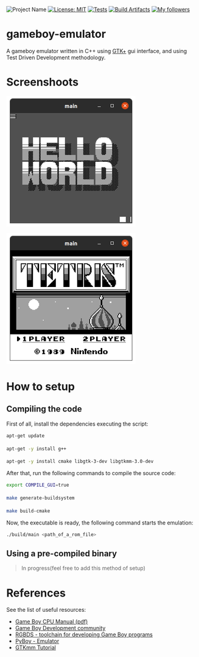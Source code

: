 ![Project Name](https://img.shields.io/badge/gameboy-emulator-success?logo=nintendo)
[![License: MIT](https://img.shields.io/badge/License-MIT-success.svg)](https://opensource.org/licenses/MIT)
[![Tests](https://github.com/raulpy271/gameboy-emulator/actions/workflows/cmake.yml/badge.svg)](https://github.com/raulpy271/gameboy-emulator/actions/workflows/cmake.yml)
[![Build Artifacts](https://github.com/raulpy271/gameboy-emulator/actions/workflows/build_artifacts.yml/badge.svg)](https://github.com/raulpy271/gameboy-emulator/actions/workflows/build_artifacts.yml)
[![My followers](https://img.shields.io/github/followers/raulpy271?style=social)](https://github.com/raulpy271)

# gameboy-emulator

A gameboy emulator written in C++ using [GTK+](https://www.gtk.org/) gui interface, and using Test Driven Development methodology. 

# Screenshoots

![Hello World screenshot](/assets/hello-world.png)

![Tetris screenshot](/assets/tetris.png)

# How to setup

## Compiling the code

First of all, install the dependencies executing the script:

```sh
apt-get update

apt-get -y install g++ 

apt-get -y install cmake libgtk-3-dev libgtkmm-3.0-dev
```

After that, run the following commands to compile the source code:

```sh
export COMPILE_GUI=true 

make generate-buildsystem

make build-cmake
```

Now, the executable is ready, the following command starts the emulation:

```sh
./build/main <path_of_a_rom_file>
```

## Using a pre-compiled binary

> In progress(feel free to add this method of setup)

# References

See the list of useful resources:

- [Game Boy CPU Manual (pdf)](http://marc.rawer.de/Gameboy/Docs/GBCPUman.pdf)
- [Game Boy Development community](https://gbdev.io/)
- [RGBDS - toolchain for developing Game Boy programs](https://rgbds.gbdev.io/)
- [PyBoy - Emulator](https://github.com/Baekalfen/PyBoy)
- [GTKmm Tutorial](https://developer-old.gnome.org/gtkmm-tutorial/3.24/sec-gtkmm.html.en)
